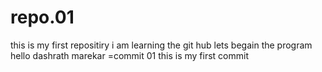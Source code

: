 # repo.01
this is my first repositiry </n>
i am learning the git hub 
lets begain the program
hello dashrath marekar
=commit 01
this is my first commit 
